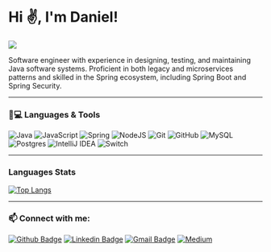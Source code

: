 # Hi ✌️, I'm Daniel!

![](https://komarev.com/ghpvc/?username=DanielSBaumann&color=blue)

Software engineer with experience in designing, testing, and maintaining Java software systems.
 Proficient in both legacy and microservices patterns and skilled in the Spring ecosystem, including Spring Boot and Spring Security.

---

### 🚀💻 Languages & Tools

<img alt="Java" src="https://img.shields.io/badge/java-%23ED8B00.svg?&style=for-the-badge&logo=java&logoColor=white"/> <img alt="JavaScript" src="https://img.shields.io/badge/javascript%20-%23323330.svg?&style=for-the-badge&logo=javascript&logoColor=%23F7DF1E"/> <img alt="Spring" src="https://img.shields.io/badge/spring%20-%236DB33F.svg?&style=for-the-badge&logo=spring&logoColor=white"/> ![NodeJS](https://img.shields.io/badge/node.js-6DA55F?style=for-the-badge&logo=node.js&logoColor=white) <img alt="Git" src="https://img.shields.io/badge/git%20-%23F05033.svg?&style=for-the-badge&logo=git&logoColor=white"/> <img alt="GitHub" src="https://img.shields.io/badge/github%20-%23121011.svg?&style=for-the-badge&logo=github&logoColor=white"/> <img alt="MySQL" src="https://img.shields.io/badge/mysql-%2300f.svg?&style=for-the-badge&logo=mysql&logoColor=white"/> <img alt="Postgres" src ="https://img.shields.io/badge/postgres-%23316192.svg?&style=for-the-badge&logo=postgresql&logoColor=white"/> ![IntelliJ IDEA](https://img.shields.io/badge/IntelliJIDEA-000000.svg?style=for-the-badge&logo=intellij-idea&logoColor=white) ![Switch](https://img.shields.io/badge/Switch-E60012?style=for-the-badge&logo=nintendo-switch&logoColor=white)

---

### Languages Stats

[![Top Langs](https://github-readme-stats.vercel.app/api/top-langs/?username=DanielSBaumann&layout=compact)](https://github.com/DanielSBaumann/github-readme-stats)

---

### 📫 Connect with me:

[![Github Badge](https://img.shields.io/badge/-Github-000?style=flat-square&logo=Github&logoColor=white&link=https://github.com/DanielSBaumann)](https://github.com/DanielSBaumann)
[![Linkedin Badge](https://img.shields.io/badge/-LinkedIn-blue?style=flat-square&logo=Linkedin&logoColor=white&link=https://www.linkedin.com/in/daniel-baumann-6054a437/)](https://www.linkedin.com/in/daniel-baumann-6054a437/)
[![Gmail Badge](https://img.shields.io/badge/-dr4wone@gmail.com-c14438?style=flat-square&logo=Gmail&logoColor=white&link=mailto:dr4wone@gmail.com)](mailto:dr4wone@gmail.com)
[![Medium](https://img.shields.io/badge/Medium-12100E?style=flat-square&logo=medium&logoColor=white&link=https://medium.com/@dr4wone)](https://medium.com/@dr4wone)
